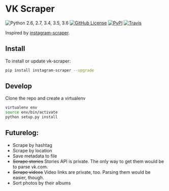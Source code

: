 VK Scraper
=================
![Python 2.6, 2.7, 3.4, 3.5, 3.6](https://img.shields.io/badge/python-2.6%2C%202.7%2C%203.4%2C%203.5%2C%203.6-blue.svg)
[![GitHub License](https://img.shields.io/badge/license-GPLv3-blue.svg)](https://raw.githubusercontent.com/vanyasem/VK-Scraper/master/LICENSE)
[![PyPI](https://img.shields.io/pypi/v/vk-scraper.svg)](https://pypi.python.org/pypi/VK-Scraper)
[![Travis](https://img.shields.io/travis/vanyasem/VK-Scraper.svg)](https://travis-ci.org/vanyasem/VK-Scraper)

Inspired by [instagram-scraper](https://github.com/rarcega/instagram-scraper).

Install
-------
To install or update vk-scraper:
```bash
pip install instagram-scraper --upgrade
```

Develop
-------
Clone the repo and create a virtualenv 
```bash
virtualenv env
source env/bin/activate
python setup.py install
```

Futurelog:
-------
- Scrape by hashtag
- Scrape by location
- Save metadata to file
- ~~Scrape stories~~ Stories API is private. The only way to get them would be to parse vk.com.
- ~~Scrape videos~~ Video links are private, too. Parsing them would be easier, though.
- Sort photos by their albums
